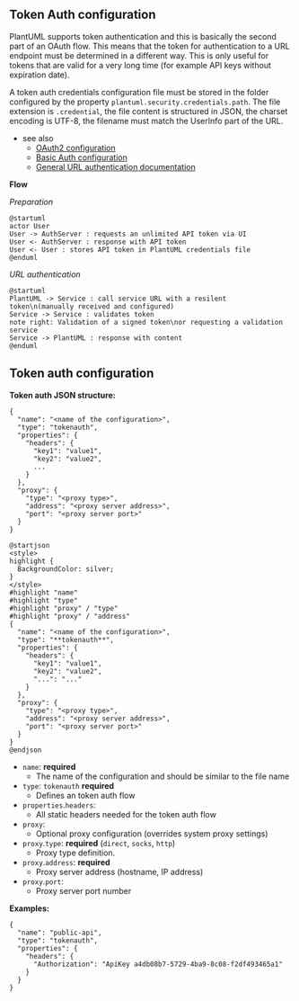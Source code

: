 ## Token Auth configuration

PlantUML supports token authentication and this is basically the second part of an OAuth flow. This means that the token for authentication to a URL endpoint must be determined in a different way. This is only useful for tokens that are valid for a very long time (for example API keys without expiration date). 

A token auth credentials configuration file must be stored in the folder configured by the property ``plantuml.security.credentials.path``. The file extension is ``.credential``, the file content is structured in JSON, the charset encoding is UTF-8, the filename must match the UserInfo part of the URL.  

* see also
  * [OAuth2 configuration](url-oauth)
  * [Basic Auth configuration](url-basicauth)
  * [General URL authentication documentation](url-authentication)

**Flow**

*Preparation*

```plantuml
@startuml
actor User
User -> AuthServer : requests an unlimited API token via UI
User <- AuthServer : response with API token
User <- User : stores API token in PlantUML credentials file
@enduml
```

*URL authentication*

```plantuml
@startuml
PlantUML -> Service : call service URL with a resilent token\n(manually received and configured)
Service -> Service : validates token
note right: Validation of a signed token\nor requesting a validation service
Service -> PlantUML : response with content
@enduml
```


## Token auth configuration

**Token auth JSON structure:**

```
{
  "name": "<name of the configuration>",
  "type": "tokenauth",
  "properties": {
    "headers": {
      "key1": "value1",
      "key2": "value2",
      ...
    }
  },
  "proxy": {
    "type": "<proxy type>",
    "address": "<proxy server address>",
    "port": "<proxy server port>"
  }
}
```
```plantuml
@startjson
<style>
highlight {
  BackgroundColor: silver;
}
</style>
#highlight "name"
#highlight "type"
#highlight "proxy" / "type"
#highlight "proxy" / "address"
{
  "name": "<name of the configuration>",
  "type": "**tokenauth**",
  "properties": {
    "headers": {
      "key1": "value1",
      "key2": "value2",
      "...": "..."
    }
  },
  "proxy": {
    "type": "<proxy type>",
    "address": "<proxy server address>",
    "port": "<proxy server port>"
  }
}
@endjson
```
* `name`: **required** 
  * The name of the configuration and should be similar to the file name
* `type`: `tokenauth` **required**
  * Defines an token auth flow
* `properties`.`headers`: 
  * All static headers needed for the token auth flow
* `proxy`: 
  * Optional proxy configuration (overrides system proxy settings)
* `proxy`.`type`: **required** (`direct`, `socks`, `http`)
  * Proxy type definition. 
* `proxy`.`address`: **required**
   * Proxy server address (hostname, IP address)
* `proxy`.`port`:
  * Proxy server port number

**Examples:**

```
{
  "name": "public-api",
  "type": "tokenauth",
  "properties": {
    "headers": {
      "Authorization": "ApiKey a4db08b7-5729-4ba9-8c08-f2df493465a1"
    }
  }
}
```


